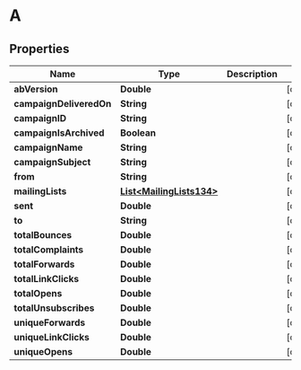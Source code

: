 
# A

## Properties
Name | Type | Description | Notes
------------ | ------------- | ------------- | -------------
**abVersion** | **Double** |  |  [optional]
**campaignDeliveredOn** | **String** |  |  [optional]
**campaignID** | **String** |  |  [optional]
**campaignIsArchived** | **Boolean** |  |  [optional]
**campaignName** | **String** |  |  [optional]
**campaignSubject** | **String** |  |  [optional]
**from** | **String** |  |  [optional]
**mailingLists** | [**List&lt;MailingLists134&gt;**](MailingLists134.md) |  |  [optional]
**sent** | **Double** |  |  [optional]
**to** | **String** |  |  [optional]
**totalBounces** | **Double** |  |  [optional]
**totalComplaints** | **Double** |  |  [optional]
**totalForwards** | **Double** |  |  [optional]
**totalLinkClicks** | **Double** |  |  [optional]
**totalOpens** | **Double** |  |  [optional]
**totalUnsubscribes** | **Double** |  |  [optional]
**uniqueForwards** | **Double** |  |  [optional]
**uniqueLinkClicks** | **Double** |  |  [optional]
**uniqueOpens** | **Double** |  |  [optional]



